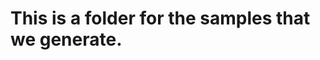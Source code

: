 This is a folder for the samples that we generate.
==================================================